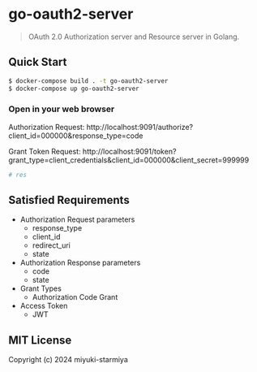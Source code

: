 # go-oauth2-server
> OAuth 2.0 Authorization server and Resource server in Golang.

## Quick Start

```sh
$ docker-compose build . -t go-oauth2-server
$ docker-compose up go-oauth2-server
```

### Open in your web browser
Authorization Request: http://localhost:9091/authorize?client_id=000000&response_type=code

Grant Token Request: http://localhost:9091/token?grant_type=client_credentials&client_id=000000&client_secret=999999

```sh
# res
```

## Satisfied Requirements
- Authorization Request parameters
  - response_type
  - client_id
  - redirect_uri
  - state
- Authorization Response parameters
  - code
  - state
- Grant Types
  - Authorization Code Grant
- Access Token
  - JWT


## MIT License
Copyright (c) 2024 miyuki-starmiya
